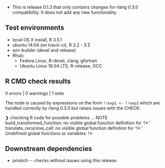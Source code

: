 
* This is release 0.1.3 that only contains changes for rlang 0.3.0 compatibility.
  It does not add any new functionality.

## Test environments

* local OS X install, R 3.5.1
* ubuntu 14.04 (on travis-ci), R 3.2 - 3.5
* win-builder (devel and release)
* Rhub:
    - Fedora Linux, R-devel, clang, gfortran
    - Ubuntu Linux 16.04 LTS, R-release, GCC
    

## R CMD check results

0 errors | 0 warnings | 1 note

The node is caused by expressions on the form `!!exp1 <- !!exp2`
which are handled correctly by rlang 0.3.0 but raises issues
with the CHECK:

❯ checking R code for possible problems ... NOTE
  build_transformed_function: no visible global function definition for
    ‘!<-’
  translate_recursive_call: no visible global function definition for
    ‘!<-’
  Undefined global functions or variables:
    !<-


## Downstream dependencies

 * pmatch -- checks without issues using this release.
